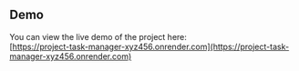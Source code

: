 ## Demo
You can view the live demo of the project here:  
[https://project-task-manager-xyz456.onrender.com](https://project-task-manager-xyz456.onrender.com)

